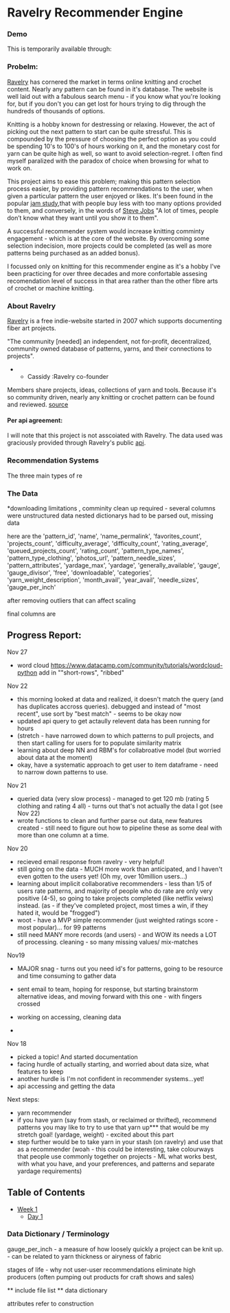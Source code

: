# Ravelry Recommender Engine

### Demo
This is temporarily available through:



### Probelm:
[Ravelry](https://www.ravelry.com/) has cornered the market in terms online knitting and crochet content. Nearly any pattern can be found in it's database. The website is well laid out with a fabulous search menu - if you know what you're looking for, but if you don't you can get lost for hours trying to dig through the hundreds of thousands of options.  

Knitting is a hobby known for destressing or relaxing.  However, the act of picking out the next pattern to start can be quite stressful.  This is compounded by the pressure of choosing the perfect option as you could be spending 10's to 100's of hours working on it, and the monetary cost for yarn can be quite high as well, so want to avoid selection-regret.  I often find myself paralized with the paradox of choice when browsing for what to work on. 

This project aims to ease this problem; making this pattern selection process easier, by providing pattern recommendations to the user, when given a particular pattern the user enjoyed or likes. It's been found in the popular [jam study](https://faculty.washington.edu/jdb/345/345%20Articles/Iyengar%20%26%20Lepper%20(2000).pdf),that with people buy less with too many options provided to them, and conversely, in the words of [Steve Jobs](https://www.forbes.com/sites/chunkamui/2011/10/17/five-dangerous-lessons-to-learn-from-steve-jobs/?sh=7f4db0373a95) "A lot of times, people don’t know what they want until you show it to them".

A successful recommender system would increase knitting comminty engagement - which is at the core of the website.  By overcoming some selection indecision, more projects could be completed (as well as more patterns being purchased as an added bonus).

I focussed only on knitting for this recommender engine as it's a hobby I've been practicing for over three decades and more confortable assesing recomendation level of success in that area rather than the other fibre arts of crochet or machine knitting. 

### About Ravelry
[Ravelry](https://www.ravelry.com/) is a free indie-website started in 2007 which supports documenting fiber art projects. 

"The community [needed] an independent, not for-profit, decentralized, community owned database of patterns, yarns, and their connections to projects". 
* - Cassidy :Ravelry co-founder  

Members share projects, ideas, collections of yarn and tools.  Because it's so community driven, nearly any knitting or crochet pattern can be found and reviewed. 
[source](https://en.wikipedia.org/wiki/Ravelry) 

#### Per api agreement:
I will note that this project is not asscoiated with Ravelry. The data used was graciously provided through Ravelry's public [api](https://www.ravelry.com/api#index).

### Recommendation Systems
The three main types of re

### The Data
*downloading limitations , comminity clean up required - several columns were unstructured data nested dictionarys had to be parsed out, 
missing data

here are the 
'pattern_id', 'name', 'name_permalink', 'favorites_count',
       'projects_count', 'difficulty_average', 'difficulty_count',
       'rating_average', 'queued_projects_count', 'rating_count',
       'pattern_type_names', 'pattern_type_clothing', 'photos_url',
       'pattern_needle_sizes', 'pattern_attributes', 'yardage_max', 'yardage',
       'generally_available', 'gauge', 'gauge_divisor', 'free', 'downloadable',
       'categories', 'yarn_weight_description', 'month_avail', 'year_avail',
       'needle_sizes', 'gauge_per_inch'
       
after removing outliers that can affect scaling

final columns are 


## Progress Report:

Nov 27
- word cloud https://www.datacamp.com/community/tutorials/wordcloud-python
add in ""short-rows", "ribbed"

Nov 22
- this morning looked at data and realized, it doesn't match the query (and has duplicates accross queries).  debugged and instead of "most recent", use sort by "best match" - seems to be okay now 
- updated api query to get actaully relevent data has been running for hours
- (stretch - have narrowed down to which patterns to pull projects, and then start calling for users for to populate similarity matrix
- learning about deep NN and RBM's for collabroative model (but worried about data at the moment)
- okay, have a systematic approach to get user to item dataframe - need to narrow down patterns to use.

Nov 21
- queried data (very slow process) - managed to get 120 mb (rating 5 clothing and rating 4 all) - turns out that's 
not actually the data I got (see Nov 22)
- wrote functions to clean and further parse out data, new features created - still need to figure out how
to pipeline these as some deal with more than one column at a time. 


Nov 20
- recieved email response from ravelry - very helpful! 
- still going on the data - MUCH more work than anticipated, and I haven't even gotten to the users yet! (Oh my, over 10million users...)
- learning about implicit collaborative recommenders - less than 1/5 of users rate patterns, and majority of people who do rate are only very positive (4-5), so going to take projects completed (like netflix veiws) instead. (as - if they've completed project, most times a win, if they hated it, would be "frogged")
- woot - have a MVP simple recommender (just weighted ratings score - most popular)... for 99 patterns 
- still need MANY more records (and users) - and WOW its needs a LOT of processing. cleaning - so many missing values/ mix-matches

Nov19
- MAJOR snag - turns out you need id's for patterns, going to be resource and time consuming to gather data
- sent email to team, hoping for response, but starting brainstorm alternative ideas, and moving forward
with this one - with fingers crossed
- working on accessing, cleaning data 

- 
Nov 18 
- picked a topic! And started documentation
- facing hurdle of actually starting, and worried about data size, what features to keep
- another hurdle is I'm not confident in recommender systems...yet! 
- api accessing and getting the data 

Next steps:
- yarn recommender 
- if you have yarn (say from stash, or reclaimed or thrifted), recommend patterns you may like to try to use that yarn up*** that would be my stretch goal! (yardage, weight) - excited about this part
- step further would be to take yarn in your stash (on ravelry) and use that as a recommender (woah - this could be interesting, take colourways that people use commonly together on projects - ML what works best, with what you have, and your preferences, and patterns and separate yardage requirements)

## Table of Contents
* [Week 1](/Week_1)
    * [Day 1](/Week_1/Day_1)
### Data Dictionary / Terminology 

gauge_per_inch - a measure of how loosely quickly a project can be knit up.  - can be related to yarn thickness or airyness of fabric

stages of life - why not user-user recommendations
eliminate high producers (often pumping out products for craft shows and sales)

** include file list 
** data dictionary

attributes refer to construction

